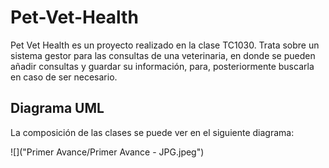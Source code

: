 # Pet-Vet-Health
 
Pet Vet Health es un proyecto realizado en la clase TC1030. Trata sobre un sistema gestor para las consultas de una veterinaria, en donde se pueden añadir consultas y guardar su información, para, posteriormente buscarla en caso de ser necesario.

## Diagrama UML

La composición de las clases se puede ver en el siguiente diagrama:

![]("Primer Avance/Primer Avance - JPG.jpeg")